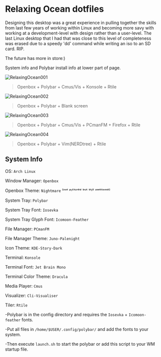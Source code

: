 # Relaxing Ocean dotfiles

Designing this desktop was a great experience in pulling together the skills from last few years of working within Linux and becoming more savy with working at a development-level with design rather than a user-level. The last Linux desktop that I had that was close to this level of completeness was erased due to a speedy 'dd' command while writing an iso to an SD card. RIP.

The future has more in store:)

System info and Polybar install info at lower part of page.

![RelaxingOcean001](https://i.imgur.com/q3qtfhD.jpg)
>    Openbox + Polybar + Cmus/Vis + Konsole + Rtile

![RelaxingOcean002](https://i.imgur.com/jdr2eYs.jpg)
>    Openbox + Polybar + Blank screen

![RelaxingOcean003](https://i.imgur.com/1lq4LuC.jpg)
>    Openbox + Polybar + Cmus/Vis + PCmanFM + Firefox + Rtile

![RelaxingOcean004](https://imgur.com/8qVifmI.jpg)
>    Openbox + Polybar + Vim(NERDtree) + Rtile

## System Info

OS: `Arch Linux`

Window Manager: `Openbox`

Openbox Theme: `Nightmare` ⁽ⁿᵒᵗ ᵖᶦᶜᵗᵘʳᵉᵈ ᵇᵘᵗ ˢᵗᶦˡˡ ᵃʷᵉˢᵒᵐᵉ⁾

System Tray: `Polybar`

System Tray Font: `Iosevka`

System Tray Glyph Font: `Icomoon-Feather`

File Manager: `PCmanFM`

File Manager Theme: `Juno-Palenight`

Icon Theme: `KDE-Story-Dark`

Terminal: `Konsole`

Terminal Font: `Jet Brain Mono`

Terminal Color Theme: `Dracula`

Media Player: `Cmus`

Visualizer: `Cli-Visualiser`

Tiler: `Rtile`

-Polybar is in the config directory and requires the `Iosevka` + `Icomoon-feather` fonts.

-Put all files in `/home/$USER/.config/polybar/` and add the fonts to your system. 

-Then execute `launch.sh` to start the polybar or add this script to your WM startup file. 

